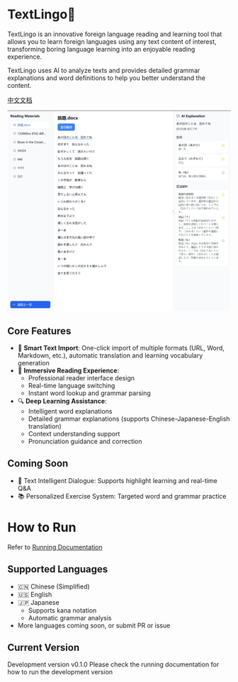 # TextLingo📕

TextLingo is an innovative foreign language reading and learning tool that allows you to learn foreign languages using any text content of interest, transforming boring language learning into an enjoyable reading experience.

TextLingo uses AI to analyze texts and provides detailed grammar explanations and word definitions to help you better understand the content.

[中文文档](README_cn.md)


![TextLingo Main Interface](docs/img/main_page.png)

## Core Features

- 🎯 **Smart Text Import**: One-click import of multiple formats (URL, Word, Markdown, etc.), automatic translation and learning vocabulary generation
- 📖 **Immersive Reading Experience**:
  - Professional reader interface design
  - Real-time language switching
  - Instant word lookup and grammar parsing
- 🔍 **Deep Learning Assistance**:
  - Intelligent word explanations
  - Detailed grammar explanations (supports Chinese-Japanese-English translation)
  - Context understanding support
  - Pronunciation guidance and correction

## Coming Soon
- 📝 Text Intelligent Dialogue: Supports highlight learning and real-time Q&A
- 📚 Personalized Exercise System: Targeted word and grammar practice

# How to Run

Refer to [Running Documentation](api/docs/HowToRun_en.md)

## Supported Languages
- 🇨🇳 Chinese (Simplified)
- 🇺🇸 English
- 🇯🇵 Japanese
  - Supports kana notation
  - Automatic grammar analysis
- More languages coming soon, or submit PR or issue

## Current Version

Development version v0.1.0
Please check the running documentation for how to run the development version